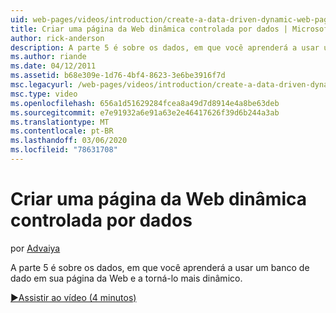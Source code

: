```yaml
---
uid: web-pages/videos/introduction/create-a-data-driven-dynamic-web-page
title: Criar uma página da Web dinâmica controlada por dados | Microsoft Docs
author: rick-anderson
description: A parte 5 é sobre os dados, em que você aprenderá a usar um banco de dado em sua página da Web e a torná-lo mais dinâmico.
ms.author: riande
ms.date: 04/12/2011
ms.assetid: b68e309e-1d76-4bf4-8623-3e6be3916f7d
msc.legacyurl: /web-pages/videos/introduction/create-a-data-driven-dynamic-web-page
msc.type: video
ms.openlocfilehash: 656a1d51629284fcea8a49d7d8914e4a8be63deb
ms.sourcegitcommit: e7e91932a6e91a63e2e46417626f39d6b244a3ab
ms.translationtype: MT
ms.contentlocale: pt-BR
ms.lasthandoff: 03/06/2020
ms.locfileid: "78631708"
---
```

# <a name="create-a-data-driven-dynamic-web-page"></a>Criar uma página da Web dinâmica controlada por dados

por [Advaiya](https://twitter.com/Advaiyasolns)

A parte 5 é sobre os dados, em que você aprenderá a usar um banco de dado em sua página da Web e a torná-lo mais dinâmico.

[&#9654;Assistir ao vídeo (4 minutos)](https://channel9.msdn.com/Blogs/ASP-NET-Site-Videos/create-a-data-driven-dynamic-web-page)
